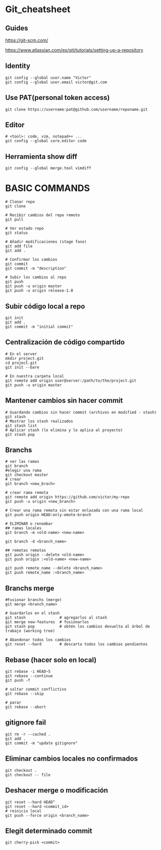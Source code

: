 # Git_cheatsheet

## Guides

<https://git-scm.com/>

<https://www.atlassian.com/es/git/tutorials/setting-up-a-repository>

## Identity

    git config --global user.name "Victor"
    git config --global user.email victor@git.com

## Use PAT(personal token access)

    git clone https://username:pat@github.com/username/reponame.git

## Editor

    # <tool>: code, vim, notepad++ ...
    git config --global core.editor code

## Herramienta show diff

    git config --global merge.tool vimdiff

# BASIC COMMANDS

    # Clonar repo
    git clone

    # Recibir cambios del repo remoto
    git pull

    # Ver estado repo
    git status

    # Añadir modificaciones (stage fase)
    git add file
    git add . 

    # Confirmar los cambios
    git commit
    git commit -m "description"

    # Subir los cambios al repo
    git push
    git push -u origin master
    git push -u origin release-1.0

## Subir código local a repo

    git init
    git add .
    git commit -m "initial commit"

## Centralización de código compartido

    # En el server
    mkdir project.git
    cd project.git
    git init --bare

    # En nuestra carpeta local
    git remote add origin user@server:/path/to/the/project.git
    git push -u origin master

## Mantener cambios sin hacer commit

    # Guardando cambios sin hacer commit (archivos en modified - stash)
    git stash
    # Mostrar los stash realizados
    git stash list
    # Aplicar stash (lo elimina y lo aplica al proyecto)
    git stash pop

## Branchs

    # ver las ramas
    git branch
    #elegir una rama
    git checkout master
    # crear
    git branch <new_brach>

    # crear rama remota
    git remote add origin https://github.com/victor/my-repo
    git push -u origin <new_branch>

    # Crear una rama remota sin estar enlazada con una rama local
    git push origin HEAD:only-emote-branch

    # ELIMINAR o renombar
    ## ramas locales
    git branch -m <old-name> <new-name>
    
    git branch -d <branch_name>

    ## remotas remotas
    git push origin --delete <old-name>
    git push origin :<old-name> <new-name>

    git push remote_name --delete <branch_name>
    git push remote_name :<branch_name>

## Branchs merge

    #Fusionar branchs (merge)
    git merge <branch_name>

    # Guardarlos en el stash
    git stash               # agregarlos al stash
    git merge new-features  # fusionarlos
    git stash pop           # obtén los cambios devuelta al árbol de trabajo (working tree)

    # Abandonar todos los cambios
    git reset --hard        # descarta todos los cambios pendientes

## Rebase (hacer solo en local)

    git rebase -i HEAD~5
    git rebase --continue
    git push -f

    # saltar commit conflictivo
    git rebase --skip

    # parar
    git rebase --abort

## gitignore fail

    git rm -r --cached .  
    git add .
    git commit -m "update gitignore"

## Eliminar cambios locales no confirmados

    git checkout .
    git checkout -- file

## Deshacer merge o modificación

    git reset --hard HEAD^
    git reset --hard <commit_id>
    # reinicio local
    git push --force origin <branch_name>
    
## Elegit determinado commit
    
    git cherry-pick <commit>
